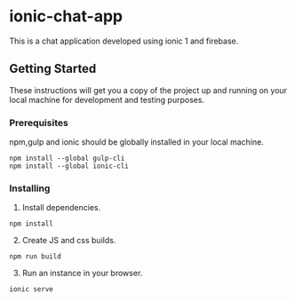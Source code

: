 # ionic-chat-app

This is a chat application developed using ionic 1 and firebase.

## Getting Started

These instructions will get you a copy of the project up and running on your local machine for development and testing purposes.

### Prerequisites

npm,gulp and ionic should be globally installed in your local machine.

```
npm install --global gulp-cli
npm install --global ionic-cli
```

### Installing

1. Install dependencies.
```
npm install
```
2. Create JS and css builds.
```
npm run build
```
3. Run an instance in your browser.
```
ionic serve
```